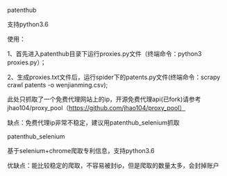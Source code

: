 patenthub

支持python3.6

使用：

1、首先进入patenthub目录下运行proxies.py文件（终端命令：python3 proxies.py）；

2、生成proxies.txt文件后，运行spider下的patents.py文件(终端命令：scrapy crawl patents -o wenjianming.csv);

此处只抓取了一个免费代理网站上的ip，开源免费代理api(已fork)请参考jhao104/proxy_pool（https://github.com/jhao104/proxy_pool）

缺点：免费代理ip非常不稳定，建议用patenthub_selenium抓取

patenthub_selenium

基于selenium+chrome爬取专利信息，支持python3.6

优缺点：能比较稳定的爬取，不容易被封ip，但是爬取的数量太多，会封掉账户
